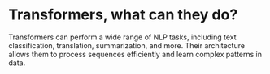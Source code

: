 # Transformers, what can they do?

Transformers can perform a wide range of NLP tasks, including text classification, translation, summarization, and more. Their architecture allows them to process sequences efficiently and learn complex patterns in data.
